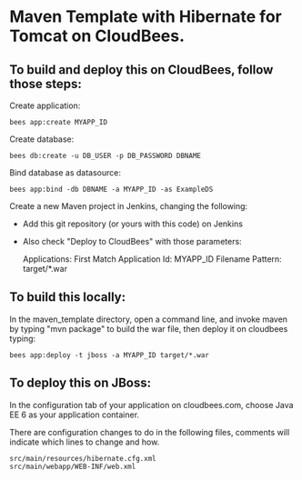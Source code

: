 # Maven Template with Hibernate for Tomcat on CloudBees.
## To build and deploy this on CloudBees, follow those steps:

Create application:

    bees app:create MYAPP_ID

Create database:

    bees db:create -u DB_USER -p DB_PASSWORD DBNAME

Bind database as datasource:

    bees app:bind -db DBNAME -a MYAPP_ID -as ExampleDS

Create a new Maven project in Jenkins, changing the following:
- Add this git repository (or yours with this code) on Jenkins
- Also check "Deploy to CloudBees" with those parameters:

    Applications: First Match
    Application Id: MYAPP_ID
    Filename Pattern: target/*.war

## To build this locally:

In the maven_template directory, open a command line, and invoke maven by typing "mvn package" to build the war file, then deploy it on cloudbees typing:

    bees app:deploy -t jboss -a MYAPP_ID target/*.war

## To deploy this on JBoss:

In the configuration tab of your application on cloudbees.com, choose Java EE 6 as your application container.

There are configuration changes to do in the following files, comments will indicate which lines to change and how.

    src/main/resources/hibernate.cfg.xml
    src/main/webapp/WEB-INF/web.xml
